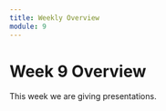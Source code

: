 ```yaml
---
title: Weekly Overview
module: 9
---
```


# Week 9 Overview <br />

This week we are giving presentations.

